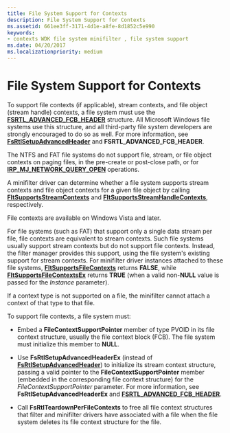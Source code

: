 ```yaml
---
title: File System Support for Contexts
description: File System Support for Contexts
ms.assetid: 661ee3ff-3171-4d1e-a8fe-8d1852c5e990
keywords:
- contexts WDK file system minifilter , file system support
ms.date: 04/20/2017
ms.localizationpriority: medium
---
```


# File System Support for Contexts

To support file contexts (if applicable), stream contexts, and file object (stream handle) contexts, a file system must use the [**FSRTL\_ADVANCED\_FCB\_HEADER**](https://docs.microsoft.com/windows-hardware/drivers/ddi/content/ntifs/ns-ntifs-_fsrtl_advanced_fcb_header) structure. All Microsoft Windows file systems use this structure, and all third-party file system developers are strongly encouraged to do so as well. For more information, see [**FsRtlSetupAdvancedHeader**](https://msdn.microsoft.com/library/windows/hardware/ff547257) and **FSRTL\_ADVANCED\_FCB\_HEADER**.

The NTFS and FAT file systems do not support file, stream, or file object contexts on paging files, in the pre-create or post-close path, or for [**IRP\_MJ\_NETWORK\_QUERY\_OPEN**](https://msdn.microsoft.com/library/windows/hardware/ff544731) operations.

A minifilter driver can determine whether a file system supports stream contexts and file object contexts for a given file object by calling [**FltSupportsStreamContexts**](https://msdn.microsoft.com/library/windows/hardware/ff544581) and [**FltSupportsStreamHandleContexts**](https://msdn.microsoft.com/library/windows/hardware/ff544586), respectively.

File contexts are available on Windows Vista and later.

For file systems (such as FAT) that support only a single data stream per file, file contexts are equivalent to stream contexts. Such file systems usually support stream contexts but do not support file contexts. Instead, the filter manager provides this support, using the file system's existing support for stream contexts. For minifilter driver instances attached to these file systems, [**FltSupportsFileContexts**](https://msdn.microsoft.com/library/windows/hardware/ff544574) returns **FALSE**, while [**FltSupportsFileContextsEx**](https://msdn.microsoft.com/library/windows/hardware/ff544576) returns **TRUE** (when a valid non-**NULL** value is passed for the *Instance* parameter).

If a context type is not supported on a file, the minifilter cannot attach a context of that type to that file.

To support file contexts, a file system must:

* Embed a **FileContextSupportPointer** member of type PVOID in its file context structure, usually the file context block (FCB). The file system must initialize this member to **NULL**.

* Use **FsRtlSetupAdvancedHeaderEx** (instead of [**FsRtlSetupAdvancedHeader**](https://msdn.microsoft.com/library/windows/hardware/ff547257)) to initialize its stream context structure, passing a valid pointer to the **FileContextSupportPointer** member (embedded in the corresponding file context structure) for the *FileContextSupportPointer* parameter. For more information, see **FsRtlSetupAdvancedHeaderEx** and [**FSRTL\_ADVANCED\_FCB\_HEADER**](https://msdn.microsoft.com/library/windows/hardware/ff547334).

* Call **FsRtlTeardownPerFileContexts** to free all file context structures that filter and minifilter drivers have associated with a file when the file system deletes its file context structure for the file.